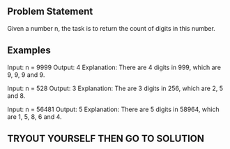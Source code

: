## Problem Statement 
Given a number n, the task is to return the count of digits in this number.

## Examples
Input: n = 9999
Output: 4
Explanation: There are 4 digits in 999, which are 9, 9, 9 and 9.

Input: n = 528
Output: 3
Explanation: The are 3 digits in 256, which are 2, 5 and 8.

Input: n = 56481
Output: 5
Explanation: There are 5 digits in 58964, which are 1, 5, 8, 6 and 4.


## TRYOUT YOURSELF THEN GO TO SOLUTION
